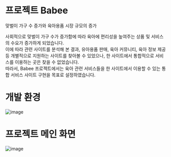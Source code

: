 # 프로젝트 Babee

맞벌이 가구 수 증가와 육아용품 시장 규모의 증가

사회적으로 맞벌이 가구 수가 증가함에 따라 육아에 편리성을 높여주는 상품 및 서비스의 수요가 증가하게 되었습니다. <br>
이에 따라 관련 사이트를 분석해 본 결과, 유아용품 판매, 육아 커뮤니티, 육아 정보 제공 등 개별적으로 지원하는 사이트를 찾아볼 수 있었으나, 한 사이트에서 통합적으로 서비스를 이용하는 곳은 찾을 수 없었습니다. <br>
따라서, Babee 프로젝트에서는 육아 관련 서비스들을 한 사이트에서 이용할 수 있는 통합 서비스 사이트 구현을 목표로 설정하였습니다.

# 개발 환경 

![image](https://github.com/hansololol/Babee/assets/142460146/bf02811a-1281-4e6e-81aa-eb7a78fe5084)

# 프로젝트 메인 화면 
![image](https://github.com/hansololol/Babee/assets/142460146/bb3da0a3-162c-4939-80b0-212612d2a9a0)
